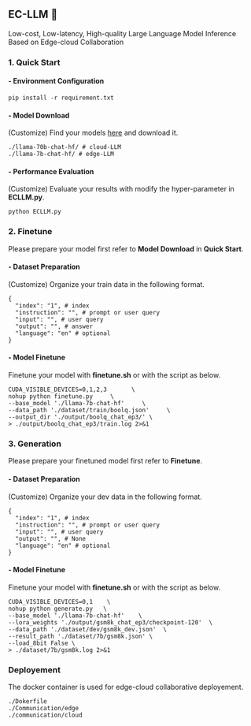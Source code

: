 ## EC-LLM 📖
Low-cost, Low-latency, High-quality Large Language Model Inference Based on Edge-cloud Collaboration

### **1. Quick Start**

#### - Environment Configuration 
```
pip install -r requirement.txt
```

#### - Model Download
(Customize) Find your models [here](https://huggingface.co/models) and download it.
```
./llama-70b-chat-hf/ # cloud-LLM
./llama-7b-chat-hf/ # edge-LLM
```

#### - Performance Evaluation
(Customize) Evaluate your results with modify the hyper-parameter in **ECLLM.py**.
```
python ECLLM.py
```

### 2. Finetune 
Please prepare your model first refer to **Model Download** in **Quick Start**.

#### - Dataset Preparation
(Customize) Organize your train data in the following format.
```
{
  "index": "1", # index
  "instruction": "", # prompt or user query
  "input": "", # user query
  "output": "", # answer
  "language": "en" # optional
}
```
#### - Model Finetune
Finetune your model with **finetune.sh** or with the script as below.
```
CUDA_VISIBLE_DEVICES=0,1,2,3       \
nohup python finetune.py     \
--base_model './llama-7b-chat-hf'     \
--data_path './dataset/train/boolq.json'     \
--output_dir './output/boolq_chat_ep3/' \
> ./output/boolq_chat_ep3/train.log 2>&1
```

### 3. Generation 
Please prepare your finetuned model first refer to **Finetune**.

#### - Dataset Preparation
(Customize) Organize your dev data in the following format.
```
{
  "index": "1", # index
  "instruction": "", # prompt or user query
  "input": "", # user query
  "output": "", # None
  "language": "en" # optional
}
```
#### - Model Finetune
Finetune your model with **finetune.sh** or with the script as below.
```
CUDA_VISIBLE_DEVICES=0,1    \
nohup python generate.py   \
--base_model './llama-7b-chat-hf'    \
--lora_weights './output/gsm8k_chat_ep3/checkpoint-120'  \
--data_path './dataset/dev/gsm8k_dev.json'  \
--result_path './dataset/7b/gsm8k.json' \
--load_8bit False \
> ./dataset/7b/gsm8k.log 2>&1
```

### Deployement 
The docker container is used for edge-cloud collaborative deployement.
```
./Dokerfile
./Communication/edge
./communication/cloud
```
